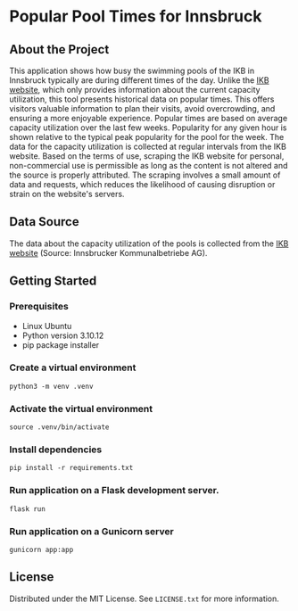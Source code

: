 # Popular Pool Times for Innsbruck

## About the Project
This application shows how busy the swimming pools of the IKB in Innsbruck typically are during different times of the day. Unlike the [IKB website](https://www.ikb.at/baeder/auslastung), which only provides information about the current capacity utilization, this tool presents historical data on popular times. This offers visitors valuable information to plan their visits, avoid overcrowding, and ensuring a more enjoyable experience. Popular times are based on average capacity utilization over the last few weeks. Popularity for any given hour is shown relative to the typical peak popularity for the pool for the week. The data for the capacity utilization is collected at regular intervals from the IKB website. Based on the terms of use, scraping the IKB website for personal, non-commercial use is permissible as long as the content is not altered and the source is properly attributed. The scraping involves a small amount of data and requests, which reduces the likelihood of causing disruption or strain on the website's servers.

## Data Source
The data about the capacity utilization of the pools is collected from the [IKB website](https://www.ikb.at/baeder/auslastung) (Source: Innsbrucker Kommunalbetriebe AG).

## Getting Started
### Prerequisites
* Linux Ubuntu
* Python version 3.10.12
* pip package installer

### Create a virtual environment
`python3 -m venv .venv`

### Activate the virtual environment
`source .venv/bin/activate`

### Install dependencies
`pip install -r requirements.txt`

### Run application on a Flask development server.
`flask run`

### Run application on a Gunicorn server
`gunicorn app:app`

## License
Distributed under the MIT License. See `LICENSE.txt` for more information.
